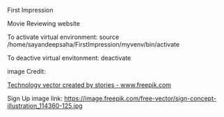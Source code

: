 First Impression

Movie Reviewing website



To activate virtual environment:        source /home/sayandeepsaha/FirstImpression/myvenv/bin/activate


To deactive virtual envitonment:        deactivate


image Credit: 

<a href="https://www.freepik.com/vectors/technology">Technology vector created by stories - www.freepik.com</a>


Sign Up image link:
https://image.freepik.com/free-vector/sign-concept-illustration_114360-125.jpg